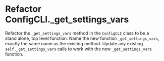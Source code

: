 # Refactor ConfigCLI._get_settings_vars

Refactor the `_get_settings_vars` method in the `ConfigCLI` class to be a stand alone, top level function.
Name the new function `_get_settings_vars`, exactly the same name as the existing method.
Update any existing `self._get_settings_vars` calls to work with the new `_get_settings_vars` function.
